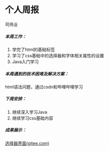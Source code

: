 # 个人周报

司伟业

##### 本周工作：

1. 学完了html的基础标签
2. 学习了css基础中的选择器和字体相关属性的设置
3. Java入门学习

##### 本周遇到的技术困难及解决方案：

html语法问题，通过csdn和哔哩哔哩学习

##### 下周安排：

1. 继续深入学习Java
2. 继续学习css基础内容

##### 成果展示：

[选择器界面(gitee.com)](https://gitee.com/Y-aY-a/temporary-documents/blob/master/综合案例-注册页面.html)